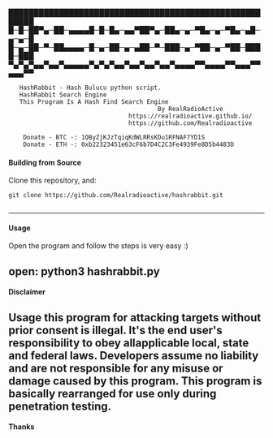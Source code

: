 
<p align="center">


███████████████████████████████████████████████████████
█─█─██▀▄─██─▄▄▄▄█─█─█▄─▄▄▀██▀▄─██▄─▄─▀█▄─▄─▀█▄─▄█─▄─▄─█
█─▄─██─▀─██▄▄▄▄─█─▄─██─▄─▄██─▀─███─▄─▀██─▄─▀██─████─███
▀▄▀▄▀▄▄▀▄▄▀▄▄▄▄▄▀▄▀▄▀▄▄▀▄▄▀▄▄▀▄▄▀▄▄▄▄▀▀▄▄▄▄▀▀▄▄▄▀▀▄▄▄▀▀

 

       HashRabbit - Hash Bulucu python script.
	   HashRabbit Search Engine
	   This Program Is A Hash Find Search Engine 
                                             By RealRadioActive           
                                     https://realradioactive.github.io/ 
                                     https://github.com/Realradioactive
		
		Donate - BTC -: 1QByZjKJzTqiqKdWLRRsKDu1RFNAF7YD1S 
		Donate - ETH -: 0xb22323451e63cF6b7D4C2C3Fe4939Fe8D5b4483D 									 
</p>



#### Building from Source

Clone this repository, and:
```
git clone https://github.com/Realradioactive/hashrabbit.git


```

---

#### Usage



Open the program and follow the steps is very easy :)

open:
python3 hashrabbit.py
---

#### Disclaimer

Usage this program for attacking targets without prior consent is illegal. It's the end user's responsibility to obey allapplicable local, state and federal laws. Developers assume no liability and are not responsible for any misuse or damage caused by this program.
This program is basically rearranged for use only during penetration testing.
---

#### Thanks



